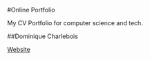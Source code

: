 #Online Portfolio

My CV Portfolio for computer science and tech.

##Dominique Charlebois

[Website](http://dominiquecharlebois.com/ "Website")
